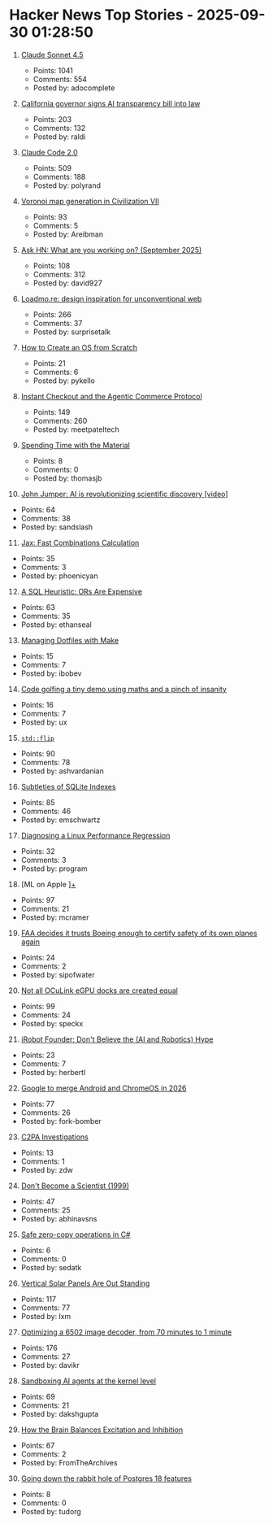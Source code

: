 # Hacker News Top Stories - 2025-09-30 01:28:50

1. [Claude Sonnet 4.5](https://www.anthropic.com/news/claude-sonnet-4-5)
   - Points: 1041
   - Comments: 554
   - Posted by: adocomplete

2. [California governor signs AI transparency bill into law](https://www.gov.ca.gov/2025/09/29/governor-newsom-signs-sb-53-advancing-californias-world-leading-artificial-intelligence-industry/)
   - Points: 203
   - Comments: 132
   - Posted by: raldi

3. [Claude Code 2.0](https://www.npmjs.com/package/@anthropic-ai/claude-code)
   - Points: 509
   - Comments: 188
   - Posted by: polyrand

4. [Voronoi map generation in Civilization VII](https://civilization.2k.com/civ-vii/from-the-devs/map-generation/)
   - Points: 93
   - Comments: 5
   - Posted by: Areibman

5. [Ask HN: What are you working on? (September 2025)](undefined)
   - Points: 108
   - Comments: 312
   - Posted by: david927

6. [Loadmo.re: design inspiration for unconventional web](https://loadmo.re)
   - Points: 266
   - Comments: 37
   - Posted by: surprisetalk

7. [How to Create an OS from Scratch](https://github.com/cfenollosa/os-tutorial)
   - Points: 21
   - Comments: 6
   - Posted by: pykello

8. [Instant Checkout and the Agentic Commerce Protocol](https://openai.com/index/buy-it-in-chatgpt/)
   - Points: 149
   - Comments: 260
   - Posted by: meetpateltech

9. [Spending Time with the Material](https://www.robinsloan.com/lab/actually-readable/)
   - Points: 8
   - Comments: 0
   - Posted by: thomasjb

10. [John Jumper: AI is revolutionizing scientific discovery [video]](https://www.youtube.com/watch?v=2Yguz5U-Nic)
   - Points: 64
   - Comments: 38
   - Posted by: sandslash

11. [Jax: Fast Combinations Calculation](https://github.com/phoenicyan/combinadics)
   - Points: 35
   - Comments: 3
   - Posted by: phoenicyan

12. [A SQL Heuristic: ORs Are Expensive](https://ethanseal.com/articles/ors-are-expensive)
   - Points: 63
   - Comments: 35
   - Posted by: ethanseal

13. [Managing Dotfiles with Make](https://www.matheusmoreira.com/articles/managing-dotfiles-with-make)
   - Points: 15
   - Comments: 7
   - Posted by: ibobev

14. [Code golfing a tiny demo using maths and a pinch of insanity](https://blog.pkh.me/p/45-code-golfing-a-tiny-demo-using-maths-and-a-pinch-of-insanity.html)
   - Points: 16
   - Comments: 7
   - Posted by: ux

15. [`std::flip`](https://morwenn.github.io//c++/2025/09/25/TSB004-std-flip.html)
   - Points: 90
   - Comments: 78
   - Posted by: ashvardanian

16. [Subtleties of SQLite Indexes](https://emschwartz.me/subtleties-of-sqlite-indexes/)
   - Points: 85
   - Comments: 46
   - Posted by: emschwartz

17. [Diagnosing a Linux Performance Regression](https://automattic.com/2024/03/14/systems-report-linux-performance-regression/)
   - Points: 32
   - Comments: 3
   - Posted by: program

18. [ML on Apple ][+](https://mdcramer.github.io/apple-2-blog/k-means/)
   - Points: 97
   - Comments: 21
   - Posted by: mcramer

19. [FAA decides it trusts Boeing enough to certify safety of its own planes again](https://www.theregister.com/2025/09/29/faa_decides_it_trusts_boeing/)
   - Points: 24
   - Comments: 2
   - Posted by: sipofwater

20. [Not all OCuLink eGPU docks are created equal](https://www.jeffgeerling.com/blog/2025/not-all-oculink-egpu-docks-are-created-equal)
   - Points: 99
   - Comments: 24
   - Posted by: speckx

21. [iRobot Founder: Don't Believe the (AI and Robotics) Hype](https://crazystupidtech.com/2025/09/29/irobot-founder-dont-believe-the-ai-robotics-hype/)
   - Points: 23
   - Comments: 7
   - Posted by: herbertl

22. [Google to merge Android and ChromeOS in 2026](https://www.theregister.com/2025/09/25/google_android_chromeos/)
   - Points: 77
   - Comments: 26
   - Posted by: fork-bomber

23. [C2PA Investigations](https://www.tbray.org/ongoing/When/202x/2025/09/18/C2PA-Investigations)
   - Points: 13
   - Comments: 1
   - Posted by: zdw

24. [Don't Become a Scientist (1999)](https://yangxiao.cs.ua.edu/Don%27t%20Become%20a%20Scientist!.htm)
   - Points: 47
   - Comments: 25
   - Posted by: abhinavsns

25. [Safe zero-copy operations in C#](https://ssg.dev/safe-zero-copy-operations-in-c/)
   - Points: 6
   - Comments: 0
   - Posted by: sedatk

26. [Vertical Solar Panels Are Out Standing](https://hackaday.com/2025/09/25/vertical-solar-panels-are-out-standing/)
   - Points: 117
   - Comments: 77
   - Posted by: lxm

27. [Optimizing a 6502 image decoder, from 70 minutes to 1 minute](https://www.colino.net/wordpress/en/archives/2025/09/28/optimizing-a-6502-image-decoder-from-70-minutes-to-1-minute/)
   - Points: 176
   - Comments: 27
   - Posted by: davikr

28. [Sandboxing AI agents at the kernel level](https://www.greptile.com/blog/sandboxing-agents-at-the-kernel-level)
   - Points: 69
   - Comments: 21
   - Posted by: dakshgupta

29. [How the Brain Balances Excitation and Inhibition](https://www.quantamagazine.org/how-the-brain-balances-excitation-and-inhibition-20250929/)
   - Points: 67
   - Comments: 2
   - Posted by: FromTheArchives

30. [Going down the rabbit hole of Postgres 18 features](https://xata.io/blog/going-down-the-rabbit-hole-of-postgres-18-features)
   - Points: 8
   - Comments: 0
   - Posted by: tudorg

